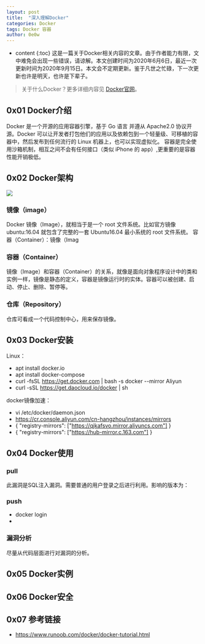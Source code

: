 ```yaml
---
layout: post
title:  "深入理解Docker"
categories: Docker
tags: Docker 容器
author: 0e0w
---
```


* content
{:toc}
这是一篇关于Docker相关内容的文章。由于作者能力有限，文中难免会出现一些错误，请谅解。本文创建时间为2020年6月6日，最近一次更新时间为2020年9月15日。本文会不定期更新。鉴于凡世之忙碌，下一次更新也许是明天，也许是下辈子。
> 关于什么Docker？更多详细内容见 [Docker官网](https://www.docker.com/)。

## 0x01 Docker介绍

Docker 是一个开源的应用容器引擎，基于 Go 语言 并遵从 Apache2.0 协议开源。Docker 可以让开发者打包他们的应用以及依赖包到一个轻量级、可移植的容器中，然后发布到任何流行的 Linux 机器上，也可以实现虚拟化。 容器是完全使用沙箱机制，相互之间不会有任何接口（类似 iPhone 的 app）,更重要的是容器性能开销极低。

## 0x02 Docker架构



![](https://www.runoob.com/wp-content/uploads/2016/04/576507-docker1.png)

### 镜像（image）

Docker 镜像（Image），就相当于是一个 root 文件系统。比如官方镜像 ubuntu:16.04 就包含了完整的一套 Ubuntu16.04 最小系统的 root 文件系统。 容器（Container）：镜像（Imag

### 容器（Container）

镜像（Image）和容器（Container）的关系，就像是面向对象程序设计中的类和实例一样，镜像是静态的定义，容器是镜像运行时的实体。容器可以被创建、启动、停止、删除、暂停等。

### 仓库（Repository）

仓库可看成一个代码控制中心，用来保存镜像。

## 0x03 Docker安装

Linux：

- apt install docker.io
- apt install docker-compose
- curl -fsSL https://get.docker.com | bash -s docker --mirror Aliyun
- curl -sSL https://get.daocloud.io/docker | sh

docker镜像加速：

- vi /etc/docker/daemon.json
- https://cr.console.aliyun.com/cn-hangzhou/instances/mirrors
- {  "registry-mirrors": ["https://qjkafsvo.mirror.aliyuncs.com"] }
- {  "registry-mirrors": ["https://hub-mirror.c.163.com"] }

## 0x04 Docker使用

### pull

此漏洞是SQL注入漏洞。需要普通的用户登录之后进行利用。影响的版本为：

### push

- docker login
- 

### 漏洞分析

尽量从代码层面进行对漏洞的分析。

## 0x05 Docker实例

## 0x06 Docker安全

## 0x07 参考链接

- https://www.runoob.com/docker/docker-tutorial.html


